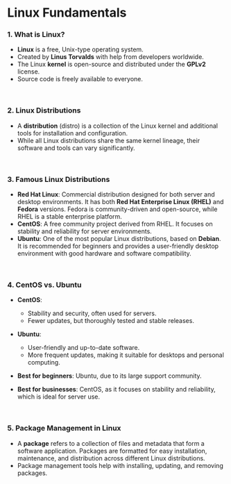 # Linux Fundamentals



### **1. What is Linux?**

- **Linux** is a free, Unix-type operating system. 
- Created by **Linus Torvalds** with help from developers worldwide.
- The Linux **kernel** is open-source and distributed under the **GPLv2** license.
- Source code is freely available to everyone.

<br/>

### **2. Linux Distributions**
- A **distribution** (distro) is a collection of the Linux kernel and additional tools for installation and configuration.
- While all Linux distributions share the same kernel lineage, their software and tools can vary significantly.

<br/>

### **3. Famous Linux Distributions**
- **Red Hat Linux**: Commercial distribution designed for both server and desktop environments. It has both **Red Hat Enterprise Linux (RHEL)** and **Fedora** versions. Fedora is community-driven and open-source, while RHEL is a stable enterprise platform.
- **CentOS**: A free community project derived from RHEL. It focuses on stability and reliability for server environments.
- **Ubuntu**: One of the most popular Linux distributions, based on **Debian**. It is recommended for beginners and provides a user-friendly desktop environment with good hardware and software compatibility.

<br/>

### **4. CentOS vs. Ubuntu**

- **CentOS**:
  - Stability and security, often used for servers.
  - Fewer updates, but thoroughly tested and stable releases.
- **Ubuntu**:
  - User-friendly and up-to-date software.
  - More frequent updates, making it suitable for desktops and personal computing.
  
- **Best for beginners**: Ubuntu, due to its large support community.
- **Best for businesses**: CentOS, as it focuses on stability and reliability, which is ideal for server use.



<br/>

### **5. Package Management in Linux**

- A **package** refers to a collection of files and metadata that form a software application. Packages are formatted for easy installation, maintenance, and distribution across different Linux distributions.
- Package management tools help with installing, updating, and removing packages.

